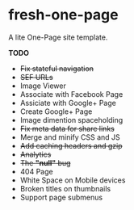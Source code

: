 # fresh-one-page
A lite One-Page site template.

**TODO**
* ~~Fix stateful navigation~~
* ~~SEF URLs~~
* Image Viewer
* Associate with Facebook Page
* Assiciate with Google+ Page
* Create Google+ Page
* Image dimention spaceholding
* ~~Fix meta data for share links~~
* Merge and minify CSS and JS
* ~~Add caching headers and gzip~~
* ~~Analytics~~
* ~~The **"null"** bug~~
* 404 Page
* White Space on Mobile devices
* Broken titles on thumbnails
* Support page submenus
